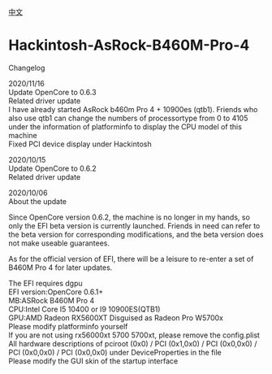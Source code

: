 [中文](https://github.com/franocisgar/Hackintosh-AsRock-B460M-Pro-4/blob/master/README.md)
# Hackintosh-AsRock-B460M-Pro-4  
  
  
Changelog

2020/11/16  
Update OpenCore to 0.6.3  
Related driver update  
I have already started AsRock b460m Pro 4 + 10900es (qtb1). Friends who also use qtb1 can change the numbers of processortype from 0 to 4105 under the information of platforminfo to display the CPU model of this machine  
Fixed PCI device display under Hackintosh  

2020/10/15  
Update OpenCore to 0.6.2  
Related driver update  
  
  
2020/10/06  
About the update  

Since OpenCore version 0.6.2, the machine is no longer in my hands, so only the EFI beta version is currently launched. Friends in need can refer to the beta version for corresponding modifications, and the beta version does not make useable guarantees.
  
As for the official version of EFI, there will be a leisure to re-enter a set of B460M Pro 4 for later updates.
  
The EFI requires dgpu  
EFI version:OpenCore 0.6.1+  
MB:ASRock B460M Pro 4  
CPU:Intel Core I5 10400 or I9 10900ES(QTB1)  
GPU:AMD Radeon RX5600XT Disguised as Radeon Pro W5700x  
Please modify platforminfo yourself  
If you are not using rx56000xt 5700 5700xt, please remove the config.plist All hardware descriptions of pciroot (0x0) / PCI (0x1,0x0) / PCI (0x0,0x0) / PCI (0x0,0x0) / PCI (0x0,0x0) under DeviceProperties in the file  
Please modify the GUI skin of the startup interface
